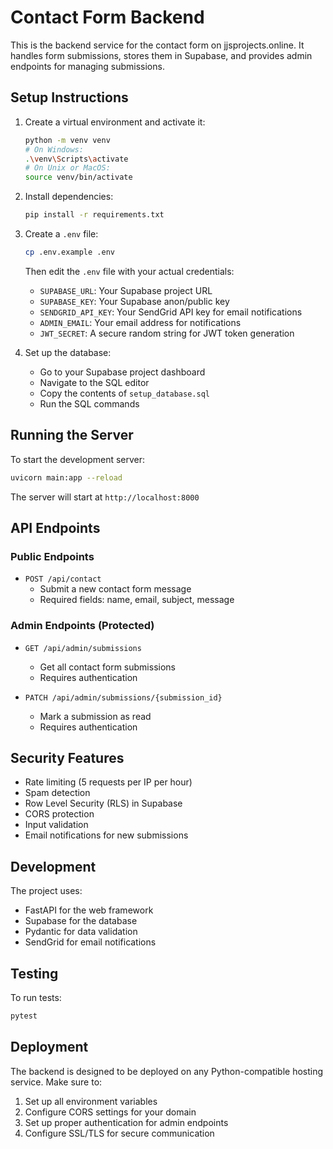 # Contact Form Backend

This is the backend service for the contact form on jjsprojects.online. It handles form submissions, stores them in Supabase, and provides admin endpoints for managing submissions.

## Setup Instructions

1. Create a virtual environment and activate it:
   ```bash
   python -m venv venv
   # On Windows:
   .\venv\Scripts\activate
   # On Unix or MacOS:
   source venv/bin/activate
   ```

2. Install dependencies:
   ```bash
   pip install -r requirements.txt
   ```

3. Create a `.env` file:
   ```bash
   cp .env.example .env
   ```
   Then edit the `.env` file with your actual credentials:
   - `SUPABASE_URL`: Your Supabase project URL
   - `SUPABASE_KEY`: Your Supabase anon/public key
   - `SENDGRID_API_KEY`: Your SendGrid API key for email notifications
   - `ADMIN_EMAIL`: Your email address for notifications
   - `JWT_SECRET`: A secure random string for JWT token generation

4. Set up the database:
   - Go to your Supabase project dashboard
   - Navigate to the SQL editor
   - Copy the contents of `setup_database.sql`
   - Run the SQL commands

## Running the Server

To start the development server:
```bash
uvicorn main:app --reload
```

The server will start at `http://localhost:8000`

## API Endpoints

### Public Endpoints

- `POST /api/contact`
  - Submit a new contact form message
  - Required fields: name, email, subject, message

### Admin Endpoints (Protected)

- `GET /api/admin/submissions`
  - Get all contact form submissions
  - Requires authentication

- `PATCH /api/admin/submissions/{submission_id}`
  - Mark a submission as read
  - Requires authentication

## Security Features

- Rate limiting (5 requests per IP per hour)
- Spam detection
- Row Level Security (RLS) in Supabase
- CORS protection
- Input validation
- Email notifications for new submissions

## Development

The project uses:
- FastAPI for the web framework
- Supabase for the database
- Pydantic for data validation
- SendGrid for email notifications

## Testing

To run tests:
```bash
pytest
```

## Deployment

The backend is designed to be deployed on any Python-compatible hosting service. Make sure to:
1. Set up all environment variables
2. Configure CORS settings for your domain
3. Set up proper authentication for admin endpoints
4. Configure SSL/TLS for secure communication 
